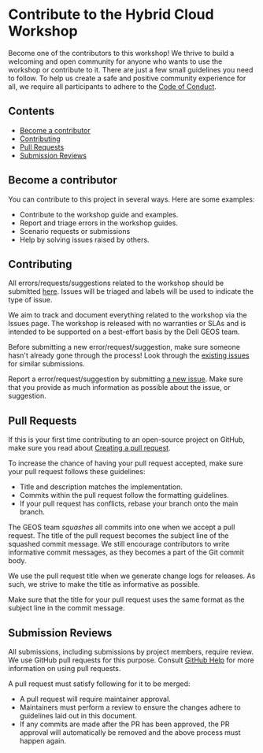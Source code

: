 Contribute to the Hybrid Cloud Workshop
==============

Become one of the contributors to this workshop! We thrive to build a welcoming and open community for anyone who wants to use the workshop or contribute to it. There are just a few small guidelines you need to follow. To help us create a safe and positive community experience for all, we require all participants to adhere to the [Code of Conduct](CODE_OF_CONDUCT.md).

Contents <!-- omit in toc -->
----------- 

- [Become a contributor](#become-a-contributor)
- [Contributing](#contributing)
- [Pull Requests](#pull-requests)
- [Submission Reviews](#submission-reviews)

Become a contributor
-----------

You can contribute to this project in several ways. Here are some examples:

* Contribute to the workshop guide and examples.
* Report and triage errors in the workshop guides.
* Scenario requests or submissions
* Help by solving issues raised by others.

Contributing
-----------

All errors/requests/suggestions related to the workshop should be submitted [here](https://github.com/DellGEOS/HybridWorkshop/issues). Issues will be triaged and labels will be used to indicate the type of issue.

We aim to track and document everything related to the workshop via the Issues page. The workshop is released with no warranties or SLAs and is intended to be supported on a best-effort basis by the Dell GEOS team.

Before submitting a new error/request/suggestion, make sure someone hasn't already gone through the process! Look through the [existing issues](https://github.com/DellGEOS/HybridWorkshop/issues) for similar submissions.

Report a error/request/suggestion by submitting [a new issue](https://github.com/DellGEOS/HybridWorkshop/issues/new). Make sure that you provide as much information as possible about the issue, or suggestion.

Pull Requests
-----------

If this is your first time contributing to an open-source project on GitHub, make sure you read about [Creating a pull request](https://help.github.com/en/articles/creating-a-pull-request).

To increase the chance of having your pull request accepted, make sure your pull request follows these guidelines:

* Title and description matches the implementation.
* Commits within the pull request follow the formatting guidelines.
* If your pull request has conflicts, rebase your branch onto the main branch.

The GEOS team _squashes_ all commits into one when we accept a pull request. The title of the pull request becomes the subject line of the squashed commit message. We still encourage contributors to write informative commit messages, as they becomes a part of the Git commit body.

We use the pull request title when we generate change logs for releases. As such, we strive to make the title as informative as possible.

Make sure that the title for your pull request uses the same format as the subject line in the commit message.

Submission Reviews
-----------

All submissions, including submissions by project members, require review. We use GitHub pull requests for this purpose. Consult [GitHub Help](https://help.github.com/articles/about-pull-requests/) for more information on using pull requests.

A pull request must satisfy following for it to be merged:

* A pull request will require maintainer approval.
* Maintainers must perform a review to ensure the changes adhere to guidelines laid out in this document.
* If any commits are made after the PR has been approved, the PR approval will automatically be removed and the above process must happen again.